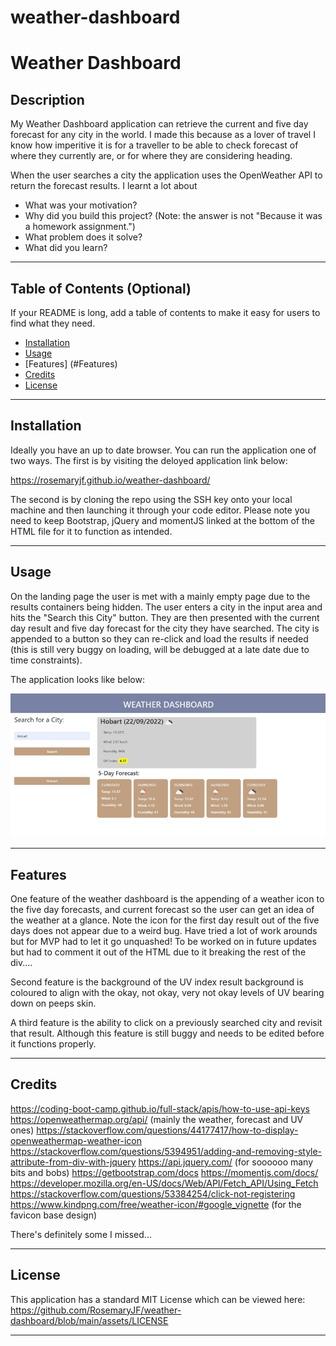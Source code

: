 # weather-dashboard

# Weather Dashboard

## Description

My Weather Dashboard application can retrieve the current and five day forecast for any city in the world. I made this because as a lover of travel I know how imperitive it is for a traveller to be able to check forecast of where they currently are, or for where they are considering heading. 

When the user searches a city the application uses the OpenWeather API to return the forecast results. I learnt a lot about 

- What was your motivation?
- Why did you build this project? (Note: the answer is not "Because it was a homework assignment.")
- What problem does it solve?
- What did you learn?

---

## Table of Contents (Optional)

If your README is long, add a table of contents to make it easy for users to find what they need.

- [Installation](#installation)
- [Usage](#usage)
- [Features] (#Features)
- [Credits](#credits)
- [License](#license)

---

## Installation

Ideally you have an up to date browser. You can run the application one of two ways. The first is by visiting the deloyed application link below:

https://rosemaryjf.github.io/weather-dashboard/

The second is by cloning the repo using the SSH key onto your local machine and then launching it through your code editor. Please note you need to keep Bootstrap, jQuery and momentJS linked at the bottom of the HTML file for it to function as intended.

---

## Usage

On the landing page the user is met with a mainly empty page due to the results containers being hidden. The user enters a city in the input area and hits the "Search this City" button. They are then presented with the current day result and five day forecast for the city they have searched. The city is appended to a button so they can re-click and load the results if needed (this is still very buggy on loading, will be debugged at a late date due to time constraints). 

The application looks like below:

![Example of user interface](./assets/images/example-screen-grab.png)


---

## Features

One feature of the weather dashboard is the appending of a weather icon to the five day forecasts, and current forecast so the user can get an idea of the weather at a glance. Note the icon for the first day result out of the five days does not appear due to a weird bug.  Have tried a lot of work arounds but for MVP had to let it go unquashed! To be worked on in future updates but had to comment it out of the HTML due to it breaking the rest of the div....

Second feature is the background of the UV index result background is coloured to align with the okay, not okay, very not okay levels of UV bearing down on peeps skin.

A third feature is the ability to click on a previously searched city and revisit that result. Although this feature is still buggy and needs to be edited before it functions properly.

---

## Credits

https://coding-boot-camp.github.io/full-stack/apis/how-to-use-api-keys
https://openweathermap.org/api/ (mainly the weather, forecast and UV ones)
https://stackoverflow.com/questions/44177417/how-to-display-openweathermap-weather-icon
https://stackoverflow.com/questions/5394951/adding-and-removing-style-attribute-from-div-with-jquery
https://api.jquery.com/ (for soooooo many bits and bobs)
https://getbootstrap.com/docs
https://momentjs.com/docs/
https://developer.mozilla.org/en-US/docs/Web/API/Fetch_API/Using_Fetch
https://stackoverflow.com/questions/53384254/click-not-registering
https://www.kindpng.com/free/weather-icon/#google_vignette (for the favicon base design)

There's definitely some I missed... 

---

## License

This application has a standard MIT License which can be viewed here: https://github.com/RosemaryJF/weather-dashboard/blob/main/assets/LICENSE

---